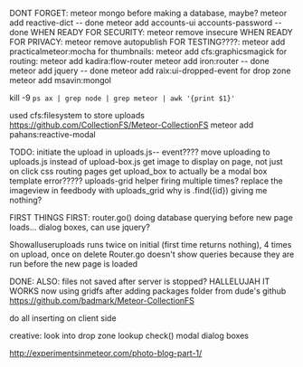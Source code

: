 DONT FORGET:
meteor mongo before making a database, maybe?
meteor add reactive-dict -- done
meteor add accounts-ui accounts-password -- done
WHEN READY FOR SECURITY: meteor remove insecure
WHEN READY FOR PRIVACY:  meteor remove autopublish
FOR TESTING????: meteor add practicalmeteor:mocha
for thumbnails: meteor add cfs:graphicsmagick
for routing: meteor add kadira:flow-router
meteor add iron:router -- done
meteor add jquery -- done
meteor add raix:ui-dropped-event for drop zone
meteor add msavin:mongol


kill -9 `ps ax | grep node | grep meteor | awk '{print $1}'`


used cfs:filesystem to store uploads https://github.com/CollectionFS/Meteor-CollectionFS
meteor add pahans:reactive-modal

TODO:
initiate the upload in uploads.js-- event????
move uploading to uploads.js instead of upload-box.js
get image to display on page, not just on click
css
routing pages
get upload_box to actually be a modal box
template error?????
uploads-grid helper firing multiple times?
replace the imageview in feedbody with uploads_grid
	why is .find({id}) giving me nothing?
	
FIRST THINGS FIRST: router.go() doing database querying before new page loads...
dialog boxes, can use jquery?
	
	
Showalluseruploads runs twice on initial (first time returns nothing),
	4 times on upload, once on delete
Router.go doesn't show queries because they are run before the new page is loaded
	
	
DONE:
	ALSO: files not saved after server is stopped?
	HALLELUJAH IT WORKS now using gridfs after adding packages folder from dude's github https://github.com/badmark/Meteor-CollectionFS


do all inserting on client side



creative:
look into drop zone
lookup check()
modal dialog boxes

http://experimentsinmeteor.com/photo-blog-part-1/
